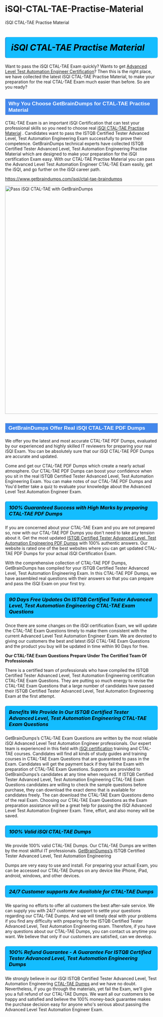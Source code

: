 # iSQI-CTAL-TAE-Practise-Material
iSQI CTAL-TAE Practise Material
<h1><strong><span style="display: block; color: #000000; background: #14BDFF; border: 0.5px solid #AED6F1; border-left: 3px solid #3498DB; padding: .6em; border-radius: 6px;">                     <em>iSQI CTAL-TAE <span class="exam_variation">Practise Material</span> </em>                </span></strong>            </h1>                        <p>Want to pass the iSQI CTAL-TAE Exam quickly? Wants to get <a href="https://www.getbraindumps.com/isqi/advanced-level-test-automation-engineer-braindumps.html">Advanced Level Test Automation Engineer Certification</a>?  Then this is the right place, we have collected the             latest iSQI CTAL-TAE <span class="exam_variation">Practise Material</span>, to make your preparation for the real CTAL-TAE Exam much easier than before. So are you ready?</p>                        <h2 style="background: #4287ec; border: 1px solid #cccccc; padding: 5px 10px;">                <span style="color: #ffffff;">                    <span style="font-size: 11pt;">                        <span style="line-height: normal;">                            <span style="font-family: Calibri,sans-serif;">                                <strong>                                    <span style="font-size: 13.0pt;">Why You Choose GetBrainDumps for CTAL-TAE <span class="exam_variation">Practise Material</span></span>                                </strong>                            </span>                        </span>                    </span>                </span>            </h2>                        <p>CTAL-TAE Exam is an important iSQI Certification that can test your professional skills so you need to choose real <a href="https://www.getbraindumps.com/isqi/ctal-tae-braindumps">iSQI CTAL-TAE <span class="exam_variation">Practise Material</span></a> .             Candidates want to pass the ISTQB Certified Tester Advanced Level, Test Automation Engineering Exam successfully to prove their competence. GetBrainDumps technical experts             have collected ISTQB Certified Tester Advanced Level, Test Automation Engineering <span class="exam_variation">Practise Material</span> which are designed to make your preparation for the iSQI certification Exam easy. With our             CTAL-TAE <span class="exam_variation">Practise Material</span> you can pass the Advanced Level Test Automation Engineer CTAL-TAE Exam easily, get the iSQI, and go further on the iSQI career path.</p>                        <p><a href="https://www.getbraindumps.com/isqi/ctal-tae-braindumps">https://www.getbraindumps.com/isqi/ctal-tae-braindumps</a></p>                        <p><a href="https://www.getbraindumps.com/"><img src="https://www.getbraindumps.com/images/get-updated-exam-questions-with-discount-getbraindumps.jpg" class="postImage" alt="Pass iSQI CTAL-TAE with GetBrainDumps" width="750"></a></p>                            <h2 style="background: #4287ec; border: 1px solid #cccccc; padding: 5px 10px;">                <span style="color: #ffffff;">                    <span style="font-size: 11pt;">                        <span style="line-height: normal;">                            <span style="font-family: Calibri,sans-serif;">                                <strong>                                    <span style="font-size: 13.0pt;">GetBrainDumps Offer Real iSQI CTAL-TAE <span class="exam_variation2">PDF Dumps</span></span>                                </strong>                            </span>                        </span>                    </span>                </span>            </h2>                        <p>We offer you the latest and most accurate CTAL-TAE <span class="exam_variation2">PDF Dumps</span>, evaluated by our experienced and highly skilled IT reviewers for preparing your             real iSQI Exam. You can be absolutely sure that our iSQI CTAL-TAE <span class="exam_variation2">PDF Dumps</span> are accurate and updated.</p>                        <p>Come and get our CTAL-TAE <span class="exam_variation2">PDF Dumps</span> which create a nearly actual atmosphere. Our CTAL-TAE <span class="exam_variation2">PDF Dumps</span> can boost your confidence when you sit             in the real ISTQB Certified Tester Advanced Level, Test Automation Engineering Exam. You can make notes of our CTAL-TAE <span class="exam_variation2">PDF Dumps</span> and You'd better take a quiz to evaluate             your knowledge about the Advanced Level Test Automation Engineer Exam.</p>                        <h3>                <strong>                    <span style="display: block; color: #000000; background: #14BDFF; border: 0.5px solid #AED6F1; border-left: 3px solid #3498DB; padding: .6em; border-radius: 6px;">                        <em>100% Guaranteed Success with High Marks by preparing CTAL-TAE <span class="exam_variation2">PDF Dumps</span></em>                    </span>                </strong>            </h3>                        <p>If you are concerned about your CTAL-TAE Exam and you are not prepared so, now with our CTAL-TAE <span class="exam_variation2">PDF Dumps</span> you don't need to take any tension about it.            Get the most updated <a href="https://www.getbraindumps.com/isqi/ctal-tae-braindumps">ISTQB Certified Tester Advanced Level, Test Automation Engineering <span class="exam_variation2">PDF Dumps</span></a> with 100% authentic answers. Our website is rated one of the best websites where you can             get updated CTAL-TAE <span class="exam_variation2">PDF Dumps</span> for your actual iSQI Certification Exam.</p>                        <p>With the comprehensive collection of CTAL-TAE <span class="exam_variation2">PDF Dumps</span>, GetBrainDumps has compiled for your ISTQB Certified Tester Advanced Level, Test Automation Engineering Exam. In this CTAL-TAE <span class="exam_variation2">PDF Dumps</span>,             we have assembled real questions with their answers so that you can prepare and pass the iSQI Exam on your first try.</p>                        <h3>                <strong>                    <span style="display: block; color: #000000; background: #14BDFF; border: 0.5px solid #AED6F1; border-left: 3px solid #3498DB; padding: .6em; border-radius: 6px;">                        <em>90 Days Free Updates On ISTQB Certified Tester Advanced Level, Test Automation Engineering CTAL-TAE <span class="exam_variation3">Exam Questions</span></em>                    </span>                </strong>            </h3>                        <p>Once there are some changes on the iSQI certification Exam, we will update the CTAL-TAE <span class="exam_variation3">Exam Questions</span> timely to make them consistent with the current             Advanced Level Test Automation Engineer Exam. We are devoted to giving our customers the best and latest iSQI CTAL-TAE <span class="exam_variation3">Exam Questions</span> and the product you buy             will be updated in time within 90 Days for free.</p>                        <p><strong>Our CTAL-TAE <span class="exam_variation3">Exam Questions</span> Prepare Under The Certified Team Of Professionals</strong></p>                        <p>There is a certified team of professionals who have compiled the ISTQB Certified Tester Advanced Level, Test Automation Engineering certification             CTAL-TAE <span class="exam_variation3">Exam Questions</span>. They are putting so much energy to revise the CTAL-TAE <span class="exam_variation3">Exam Questions</span> that a large number of candidates have passed             their ISTQB Certified Tester Advanced Level, Test Automation Engineering Exam  at the first attempt.</p>                        <h3>                <strong>                    <span style="display: block; color: #000000; background: #14BDFF; border: 0.5px solid #AED6F1; border-left: 3px solid #3498DB; padding: .6em; border-radius: 6px;">                        <em>Benefits We Provide In Our ISTQB Certified Tester Advanced Level, Test Automation Engineering CTAL-TAE <span class="exam_variation3">Exam Questions</span></em>                    </span>                </strong>            </h3>                        <p>GetBrainDumps’s CTAL-TAE <span class="exam_variation3">Exam Questions</span> are written by the most reliable iSQI Advanced Level Test Automation Engineer professionals. Our expert team is experienced in             this field with <a href="https://www.getbraindumps.com/isqi-braindumps.html">iSQI certification</a> training and CTAL-TAE courses. Candidates will find all kinds of study guides and training courses in             CTAL-TAE <span class="exam_variation3">Exam Questions</span> that are guaranteed to pass in the Exam. Candidates will get the payment back if they fail the Exam with preparation of             CTAL-TAE <span class="exam_variation3">Exam Questions</span>. Supports are provided to GetBrainDumps’s candidates at any time when required. If ISTQB Certified Tester Advanced Level, Test Automation Engineering             CTAL-TAE <span class="exam_variation3">Exam Questions</span> candidates are willing to check the sample questions before purchase, they can download the exact demo that is available             for candidates freely. The can download the CTAL-TAE <span class="exam_variation3">Exam Questions</span> demo of the real Exam. Choosing our CTAL-TAE <span class="exam_variation3">Exam Questions</span> as the Exam preparation             assistance will be a great help for passing the iSQI Advanced Level Test Automation Engineer Exam. Time, effort, and also money will be saved.</p>                        <h3>                <strong>                    <span style="display: block; color: #000000; background: #14BDFF; border: 0.5px solid #AED6F1; border-left: 3px solid #3498DB; padding: .6em; border-radius: 6px;">                        <em>100% Valid iSQI CTAL-TAE <span class="exam_variation4">Dumps</span></em>                    </span>                </strong>            </h3>                        <p>We provide 100% valid CTAL-TAE <span class="exam_variation4">Dumps</span>. Our CTAL-TAE <span class="exam_variation4">Dumps</span> are written by the most skillful IT professionals. <a href="https://www.getbraindumps.com/">GetBrainDumps’s</a> ISTQB Certified Tester Advanced Level, Test Automation Engineering</p>            <p> <span class="exam_variation4">Dumps</span> are very easy to use and install. For preparing your actual Exam, you can be accessed our CTAL-TAE <span class="exam_variation4">Dumps</span> on any device like iPhone, iPad, android, windows, and other devices.</p>                        <h3>                <strong>                    <span style="display: block; color: #000000; background: #14BDFF; border: 0.5px solid #AED6F1; border-left: 3px solid #3498DB; padding: .6em; border-radius: 6px;">                        <em>24/7 Customer supports Are Available for CTAL-TAE <span class="exam_variation4">Dumps</span></em>                    </span>                </strong>            </h3>                        <p>We sparing no efforts to offer all customers the best after-sale service. We can supply you with 24/7 customer support to settle your             questions regarding our CTAL-TAE <span class="exam_variation4">Dumps</span>. And we will timely deal with your problems if you find any difficulty with preparing for the             ISTQB Certified Tester Advanced Level, Test Automation Engineering exam. Therefore, if you have any questions about our CTAL-TAE <span class="exam_variation4">Dumps</span>, you can contact us             anytime you want. We believe that only if our customers are satisfied, can we develop.</p>                        <h3>                <strong>                    <span style="display: block; color: #000000; background: #14BDFF; border: 0.5px solid #AED6F1; border-left: 3px solid #3498DB; padding: .6em; border-radius: 6px;">                        <em>100% Refund Guarantee - A Guarantee For ISTQB Certified Tester Advanced Level, Test Automation Engineering <span class="exam_variation4">Dumps</span></em>                    </span>                </strong>            </h3>                        <p>We strongly believe in our iSQI ISTQB Certified Tester Advanced Level, Test Automation Engineering <a href="https://www.getbraindumps.com/isqi/ctal-tae-braindumps">CTAL-TAE <span class="exam_variation4">Dumps</span></a> and we have no doubt. Nevertheless, if you go through             the materials, yet fail the Exam, we'll give you a full refund of our CTAL-TAE <span class="exam_variation4">Dumps</span>. We want all our customers to be happy and satisfied and             believe the 100% money-back guarantee makes the purchase decision easy for anyone who's serious about passing the Advanced Level Test Automation Engineer Exam.</p>                    

